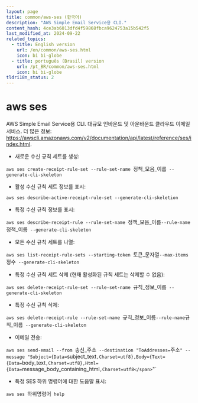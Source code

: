 ```yaml
---
layout: page
title: common/aws-ses (한국어)
description: "AWS Simple Email Service용 CLI."
content_hash: 4ce3ab6013dfd4f59868fbca9624753a15b542f5
last_modified_at: 2024-09-22
related_topics:
  - title: English version
    url: /en/common/aws-ses.html
    icon: bi bi-globe
  - title: português (Brasil) version
    url: /pt_BR/common/aws-ses.html
    icon: bi bi-globe
tldri18n_status: 2
---
```

# aws ses

AWS Simple Email Service용 CLI.
대규모 인바운드 및 아운바운드 클라우드 이메일 서비스.
더 많은 정보: <https://awscli.amazonaws.com/v2/documentation/api/latest/reference/ses/index.html>.

- 새로운 수신 규칙 세트를 생성:

`aws ses create-receipt-rule-set --rule-set-name `<span class="tldr-var badge badge-pill bg-dark-lm bg-white-dm text-white-lm text-dark-dm font-weight-bold">정책_모음_이름</span>` --generate-cli-skeleton`

- 활성 수신 규칙 세트 정보를 표시:

`aws ses describe-active-receipt-rule-set --generate-cli-skeletion`

- 특정 수신 규칙 정보를 표시:

`aws ses describe-receipt-rule --rule-set-name `<span class="tldr-var badge badge-pill bg-dark-lm bg-white-dm text-white-lm text-dark-dm font-weight-bold">정책_모음_이름</span>` --rule-name `<span class="tldr-var badge badge-pill bg-dark-lm bg-white-dm text-white-lm text-dark-dm font-weight-bold">정책_이름</span>` --generate-cli-skeleton`

- 모든 수신 규칙 세트를 나열:

`aws ses list-receipt-rule-sets --starting-token `<span class="tldr-var badge badge-pill bg-dark-lm bg-white-dm text-white-lm text-dark-dm font-weight-bold">토큰_문자열</span>` --max-items `<span class="tldr-var badge badge-pill bg-dark-lm bg-white-dm text-white-lm text-dark-dm font-weight-bold">정수</span>` --generate-cli-skeleton`

- 특정 수신 규칙 세트 삭제 (현재 활성화된 규칙 세트는 삭제할 수 없음):

`aws ses delete-receipt-rule-set --rule-set-name `<span class="tldr-var badge badge-pill bg-dark-lm bg-white-dm text-white-lm text-dark-dm font-weight-bold">규칙_정보_이름</span>` --generate-cli-skeleton`

- 특정 수신 규칙 삭제:

`aws ses delete-receipt-rule --rule-set-name `<span class="tldr-var badge badge-pill bg-dark-lm bg-white-dm text-white-lm text-dark-dm font-weight-bold">규칙_정보_이름</span>` --rule-name `<span class="tldr-var badge badge-pill bg-dark-lm bg-white-dm text-white-lm text-dark-dm font-weight-bold">규칙_이름</span>` --generate-cli-skeleton`

- 이메일 전송:

`aws ses send-email --from `<span class="tldr-var badge badge-pill bg-dark-lm bg-white-dm text-white-lm text-dark-dm font-weight-bold">송신_주소</span>` --destination "ToAddresses=`<span class="tldr-var badge badge-pill bg-dark-lm bg-white-dm text-white-lm text-dark-dm font-weight-bold">주소</span>`" --message "Subject={Data=`<span class="tldr-var badge badge-pill bg-dark-lm bg-white-dm text-white-lm text-dark-dm font-weight-bold">subject_text</span>`,Charset=utf8},Body={Text={Data=`<span class="tldr-var badge badge-pill bg-dark-lm bg-white-dm text-white-lm text-dark-dm font-weight-bold">body_text</span>`,Charset=utf8},Html={Data=`<span class="tldr-var badge badge-pill bg-dark-lm bg-white-dm text-white-lm text-dark-dm font-weight-bold">message_body_containing_html</span>`,Charset=utf8</span>`"`

- 특정 SES 하위 명령어에 대한 도움말 표시:

`aws ses `<span class="tldr-var badge badge-pill bg-dark-lm bg-white-dm text-white-lm text-dark-dm font-weight-bold">하위명령어</span>` help`
